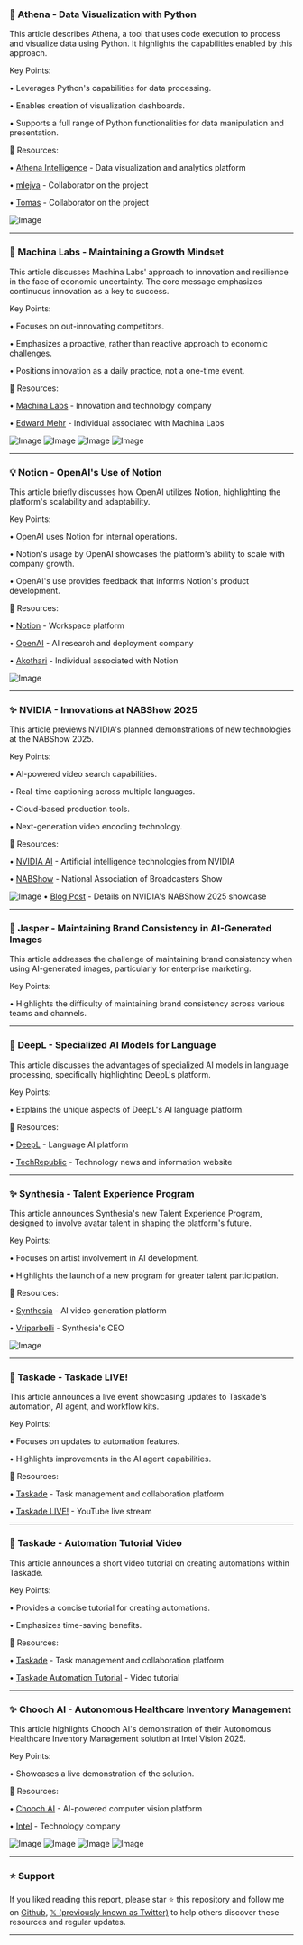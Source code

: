 ### 🤖 Athena - Data Visualization with Python

This article describes Athena, a tool that uses code execution to process and visualize data using Python.  It highlights the capabilities enabled by this approach.

Key Points:

• Leverages Python's capabilities for data processing.

• Enables creation of visualization dashboards.

• Supports a full range of Python functionalities for data manipulation and presentation.


🔗 Resources:

• [Athena Intelligence](https://x.com/AthenaIntell) - Data visualization and analytics platform

• [mlejva](https://x.com/mlejva) - Collaborator on the project

• [Tomas](https://x.com/tomas) - Collaborator on the project

![Image](https://pbs.twimg.com/ext_tw_video_thumb/1907651285169385472/pu/img/85i-i7sDTjObQEc-.jpg)


---
### 🚀 Machina Labs -  Maintaining a Growth Mindset

This article discusses Machina Labs' approach to innovation and resilience in the face of economic uncertainty.  The core message emphasizes continuous innovation as a key to success.

Key Points:

•  Focuses on out-innovating competitors.

•  Emphasizes a proactive, rather than reactive approach to economic challenges.

•  Positions innovation as a daily practice, not a one-time event.


🔗 Resources:

• [Machina Labs](https://x.com/MachinaLabs_) -  Innovation and technology company

• [Edward Mehr](https://x.com/EdwardMehr) -  Individual associated with Machina Labs


![Image](https://pbs.twimg.com/media/GnjOcCEW0AAQES6?format=jpg&name=small)
![Image](https://pbs.twimg.com/media/GnjOcCAWkAAS8xa?format=jpg&name=small)
![Image](https://pbs.twimg.com/media/GnjOcCEW0AEJxHn?format=jpg&name=small)
![Image](https://pbs.twimg.com/media/GnjOcCCXsAANCAh?format=jpg&name=360x360)


---
### 💡 Notion - OpenAI's Use of Notion

This article briefly discusses how OpenAI utilizes Notion, highlighting the platform's scalability and adaptability.

Key Points:

•  OpenAI uses Notion for internal operations.

•  Notion's usage by OpenAI showcases the platform's ability to scale with company growth.

•  OpenAI's use provides feedback that informs Notion's product development.


🔗 Resources:

• [Notion](https://x.com/NotionHQ) - Workspace platform

• [OpenAI](https://x.com/OpenAI) - AI research and deployment company

• [Akothari](https://x.com/akothari) - Individual associated with Notion


![Image](https://pbs.twimg.com/ext_tw_video_thumb/1907862350725865472/pu/img/xchk-aoJUrpr3xAC.jpg)


---
### ✨ NVIDIA - Innovations at NABShow 2025

This article previews NVIDIA's planned demonstrations of new technologies at the NABShow 2025.

Key Points:

• AI-powered video search capabilities.

• Real-time captioning across multiple languages.

• Cloud-based production tools.

• Next-generation video encoding technology.



🔗 Resources:

• [NVIDIA AI](https://x.com/NVIDIAAI) - Artificial intelligence technologies from NVIDIA

• [NABShow](https://x.com/NABShow) - National Association of Broadcasters Show

![Image](https://pbs.twimg.com/media/Gnn1HebXUAA_3Tq?format=jpg&name=small)
• [Blog Post](https://nvda.ws/3XIN2dJ) -  Details on NVIDIA's NABShow 2025 showcase



---
### 🤖 Jasper - Maintaining Brand Consistency in AI-Generated Images

This article addresses the challenge of maintaining brand consistency when using AI-generated images, particularly for enterprise marketing.

Key Points:

•  Highlights the difficulty of maintaining brand consistency across various teams and channels.


---
### 🤖 DeepL - Specialized AI Models for Language

This article discusses the advantages of specialized AI models in language processing, specifically highlighting DeepL's platform.

Key Points:

•  Explains the unique aspects of DeepL's AI language platform.


🔗 Resources:

• [DeepL](https://x.com/DeepLcom) - Language AI platform

• [TechRepublic](https://x.com/TechRepublic) - Technology news and information website



---
### ✨ Synthesia - Talent Experience Program

This article announces Synthesia's new Talent Experience Program, designed to involve avatar talent in shaping the platform's future.

Key Points:

•  Focuses on artist involvement in AI development.

•  Highlights the launch of a new program for greater talent participation.


🔗 Resources:

• [Synthesia](https://x.com/synthesiaIO) - AI video generation platform

• [Vriparbelli](https://x.com/vriparbelli) - Synthesia's CEO

![Image](https://pbs.twimg.com/ext_tw_video_thumb/1907763688821407744/pu/img/FBEH6w7SXoj45GYZ.jpg)



---
### 🚀 Taskade - Taskade LIVE!

This article announces a live event showcasing updates to Taskade's automation, AI agent, and workflow kits.

Key Points:

•  Focuses on updates to automation features.

•  Highlights improvements in the AI agent capabilities.


🔗 Resources:

• [Taskade](https://x.com/Taskade) - Task management and collaboration platform

• [Taskade LIVE!](https://youtube.com/watch?v=k7tDHo9PWW4&ab_channel=Taskade) - YouTube live stream


---
### 🚀 Taskade - Automation Tutorial Video

This article announces a short video tutorial on creating automations within Taskade.

Key Points:

•  Provides a concise tutorial for creating automations.

•  Emphasizes time-saving benefits.



🔗 Resources:

• [Taskade](https://x.com/Taskade) - Task management and collaboration platform

• [Taskade Automation Tutorial](https://t.co/hlaY3TiNV0) - Video tutorial


---
### ✨ Chooch AI -  Autonomous Healthcare Inventory Management

This article highlights Chooch AI's demonstration of their Autonomous Healthcare Inventory Management solution at Intel Vision 2025.

Key Points:

•  Showcases a live demonstration of the solution.


🔗 Resources:

• [Chooch AI](https://x.com/Chooch_AI) - AI-powered computer vision platform

• [Intel](https://x.com/intel) - Technology company


![Image](https://pbs.twimg.com/media/Gnjc_fuW4AIQ06r?format=jpg&name=360x360)
![Image](https://pbs.twimg.com/media/Gnjc_l7XIAEFRNM?format=jpg&name=360x360)
![Image](https://pbs.twimg.com/media/Gnjc_iyWIAAlwiR?format=jpg&name=360x360)
![Image](https://pbs.twimg.com/media/Gnjc_idW0AAgYGf?format=jpg&name=360x360)


---

### ⭐️ Support

If you liked reading this report, please star ⭐️ this repository and follow me on [Github](https://github.com/Drix10), [𝕏 (previously known as Twitter)](https://x.com/DRIX_10_) to help others discover these resources and regular updates.

---